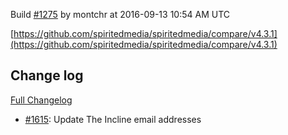 Build [#1275](https://circleci.com/gh/spiritedmedia/spiritedmedia/1275) by montchr at 2016-09-13 10:54 AM UTC

[https://github.com/spiritedmedia/spiritedmedia/compare/v4.3.1](https://github.com/spiritedmedia/spiritedmedia/compare/v4.3.1)
## Change log
[Full Changelog](https://github.com/spiritedmedia/spiritedmedia/compare/v4.3.0...v4.3.1)

 - [#1615](https://github.com/spiritedmedia/spiritedmedia/pull/1615): Update The Incline email addresses
